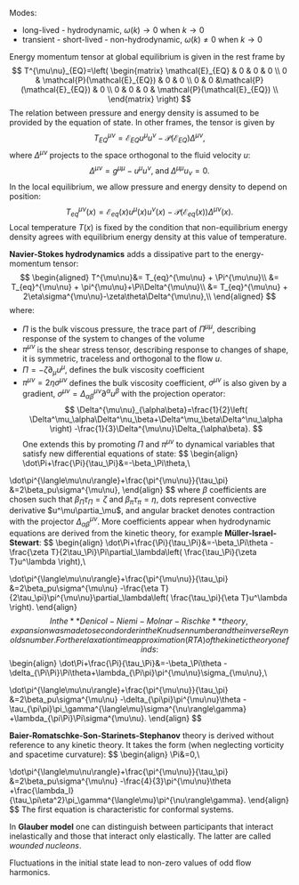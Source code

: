Modes:
- long-lived - hydrodynamic, $\omega(k)\rightarrow 0$ when $k\rightarrow 0$
- transient - short-lived - non-hydrodynamic, $\omega(k)\neq 0$ when $k\rightarrow 0$

Energy momentum tensor at global equilibrium is given in the rest frame by
$$
T^{\mu\nu}_{EQ}=\left(
\begin{matrix}
\mathcal{E}_{EQ} & 0 & 0 & 0 \\
0 & \mathcal{P}(\mathcal{E}_{EQ}) & 0 & 0 \\
0 & 0 &\mathcal{P}(\mathcal{E}_{EQ}) & 0  \\
0 & 0 & 0 & \mathcal{P}(\mathcal{E}_{EQ}) \\
\end{matrix}
\right)
$$
The relation between pressure and energy density is assumed to be provided by the equation of state.
In other frames, the tensor is given by
$$
T^{\mu\nu}_{EQ}=\mathcal{E}_{EQ}u^\mu u^\nu-\mathcal{P}(\mathcal{E}_{EQ})\Delta^{\mu\nu},
$$
where $\Delta^{\mu\nu}$ projects to the space orthogonal to the fluid velocity $u$:
$$
\Delta^{\mu\nu}=g^{\mu\mu}-u^\mu u^\nu,\;\mathrm{and}\;\Delta^{\mu\mu}u_\nu=0.
$$
In the local equilibrium, we allow pressure and energy density to depend on position:
$$
T^{\mu\nu}_{eq}(x)=\mathcal{E}_{eq}(x)u^\mu(x) u^\nu(x)-\mathcal{P}(\mathcal{E}_{eq}(x))\Delta^{\mu\nu}(x).
$$
Local temperature $T(x)$ is fixed by the condition that non-equilibrium energy density agrees with equilibrium energy density at this value of temperature.

**Navier-Stokes hydrodynamics** adds a dissipative part to the energy-momentum tensor:
$$
\begin{aligned}
T^{\mu\nu}&= T_{eq}^{\mu\nu} + \Pi^{\mu\nu}\\
          &= T_{eq}^{\mu\nu} + \pi^{\mu\nu}+\Pi\Delta^{\mu\nu}\\
          &= T_{eq}^{\mu\nu} + 2\eta\sigma^{\mu\nu}-\zeta\theta\Delta^{\mu\nu},\\
\end{aligned}
$$
where:
- $\Pi$ is the bulk viscous pressure, the trace part of $\Pi^{\mu\mu}$, describing response of the system to changes of the volume
- $\pi^{\mu\nu}$ is the shear stress tensor, describing response to changes of shape, it is symmetric, traceless and orthogonal to the flow $u$.
- $\Pi=-\zeta\partial_\mu u ^\mu$, defines the bulk viscosity coefficient
- $\pi^{\mu\nu}=2\eta\sigma^{\mu\nu}$ defines the bulk viscosity coefficient, $\sigma^{\mu\nu}$ is also given by a gradient, $\sigma^{\mu\nu}=\Delta^{\mu\nu}_{\alpha\beta}\partial^\alpha u ^\beta$ with the projection operator:
  $$
   \Delta^{\mu\nu}_{\alpha\beta}=\frac{1}{2}\left(
   \Delta^\mu_\alpha\Delta^\nu_\beta+\Delta^\mu_\beta\Delta^\nu_\alpha
   \right)
   -\frac{1}{3}\Delta^{\mu\nu}\Delta_{\alpha\beta}.
   $$
One extends this by promoting $\Pi$ and $\pi^{\mu\nu}$ to dynamical variables that satisfy new differential equations of state:
$$
\begin{align}
\dot\Pi+\frac{\Pi}{\tau_\Pi}&=-\beta_\Pi\theta,\\

\dot\pi^{\langle\mu\nu\rangle}+\frac{\pi^{\mu\nu}}{\tau_\pi} &=2\beta_pu\sigma^{\mu\nu},
\end{align}
$$
where $\beta$ coefficients are chosen such that $\beta_\Pi\tau_\Pi=\zeta$ and $\beta_\pi\tau_\pi=\eta$, dots represent convective derivative $u^\mu\partia_\mu$, and angular bracket denotes contraction with the projector $\Delta^{\mu\nu}_{\alpha\beta}$.
More coefficients appear when hydrodynamic equations are derived from the kinetic theory, for example **Müller-Israel-Stewart**:
$$
\begin{align}
\dot\Pi+\frac{\Pi}{\tau_\Pi}&=-\beta_\Pi\theta
-\frac{\zeta T}{2\tau_\Pi}\Pi\partial_\lambda\left(
\frac{\tau_\Pi}{\zeta T}u^\lambda
\right),\\

\dot\pi^{\langle\mu\nu\rangle}+\frac{\pi^{\mu\nu}}{\tau_\pi} &=2\beta_pu\sigma^{\mu\nu}
-\frac{\eta T}{2\tau_\pi}\pi^{\mu\nu}\partial_\lambda\left(
\frac{\tau_\pi}{\eta T}u^\lambda
\right).
\end{align}
$$
In the **Denicol-Niemi-Molnar-Rischke** theory, expansion was made to second order in the Knudsen number and the inverse Reynolds number. For the relaxation time approximation (RTA) of the kinetic theory one finds:
$$
\begin{align}
\dot\Pi+\frac{\Pi}{\tau_\Pi}&=-\beta_\Pi\theta
-\delta_{\Pi\Pi}\Pi\theta+\lambda_{\Pi\pi}\pi^{\mu\nu}\sigma_{\mu\nu},\\

\dot\pi^{\langle\mu\nu\rangle}+\frac{\pi^{\mu\nu}}{\tau_\pi} &=2\beta_pu\sigma^{\mu\nu}
-\delta_{\pi\pi}\pi^{\mu\nu}\theta
-\tau_{\pi\pi}\pi_\gamma^{\langle\mu}\sigma^{\nu\rangle\gamma}
+\lambda_{\pi\Pi}\Pi\sigma^{\mu\nu}.
\end{align}
$$

**Baier-Romatschke-Son-Starinets-Stephanov** theory is derived without reference to any kinetic theory. It takes the form (when neglecting vorticity and spacetime curvature):
$$
\begin{align}
\Pi&=0,\\

\dot\pi^{\langle\mu\nu\rangle}+\frac{\pi^{\mu\nu}}{\tau_\pi} &=2\beta_pu\sigma^{\mu\nu}
-\frac{4}{3}\pi^{\mu\nu}\theta
+\frac{\lambda_I}{\tau_\pi\eta^2}\pi_\gamma^{\langle\mu}\pi^{\nu\rangle\gamma}.
\end{align}
$$
The first equation is characteristic for conformal systems.

In **Glauber model** one can distinguish between participants that interact inelastically and those that interact only elastically. The latter are called *wounded nucleons*.

Fluctuations in the initial state lead to non-zero values of odd flow harmonics.